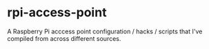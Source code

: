 rpi-access-point
================

A Raspberry Pi acccess point configuration / hacks / scripts that I've compiled from across different sources.
